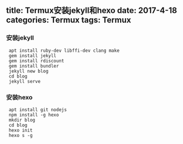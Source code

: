 title: Termux安装jekyll和hexo
date: 2017-4-18
categories: Termux
tags: Termux
---

### 安装jekyll
```
 apt install ruby-dev libffi-dev clang make    
 gem install jekyll   
 gem install rdiscount   
 gem install bundler   
 jekyll new blog   
 cd blog   
 jekyll serve   
```

### 安装hexo   
```
 apt install git nodejs   
 npm install -g hexo   
 mkdir blog   
 cd blog   
 hexo init   
 hexo s -g   
```
    
